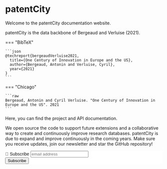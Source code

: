 # patentCity


Welcome to the patentCity documentation website.

patentCity is the data backbone of Bergeaud and Verluise (2021).

=== "BibTeX"

    ```json
    @techreport{bergeaudVerluise2021,
      title={One Century of Innovation in Europe and the US},
      author={Bergeaud, Antonin and Verluise, Cyril},
      year={2021}
    }
    ```

=== "Chicago"

    ```raw
    Bergeaud, Antonin and Cyril Verluise. "One Century of Innovation in Europe and the US". 2021
    ```

Here, you can find the project and API documentation.

We open source the code to support future extensions and a collaborative way to create and continuously improve research databases. patentCity is due to expand and improve continuously in the coming years. Make sure you receive updates, join our newsletter and star the GitHub repository!


<!-- Begin Mailchimp Signup Form -->
<link href="//cdn-images.mailchimp.com/embedcode/horizontal-slim-10_7.css" rel="stylesheet" type="text/css">
<style type="text/css">
	#mc_embed_signup{background:#fff; clear:left; font:14px Helvetica,Arial,sans-serif; width:100%;}
	/* Add your own Mailchimp form style overrides in your site stylesheet or in this style block.
	   We recommend moving this block and the preceding CSS link to the HEAD of your HTML file. */
</style>
<div id="mc_embed_signup">
<form action="https://gmail.us17.list-manage.com/subscribe/post?u=c623e7cdc725ada81ffbc9377&amp;id=b8f2d6fbbd" method="post" id="mc-embedded-subscribe-form" name="mc-embedded-subscribe-form" class="validate" target="_blank" novalidate>
    <div id="mc_embed_signup_scroll">
	<label for="mce-EMAIL">💌 Subscribe</label>
	<input type="email" value="" name="EMAIL" class="email" id="mce-EMAIL" placeholder="email address" required>
    <!-- real people should not fill this in and expect good things - do not remove this or risk form bot signups-->
    <div style="position: absolute; left: -5000px;" aria-hidden="true"><input type="text" name="b_c623e7cdc725ada81ffbc9377_b8f2d6fbbd" tabindex="-1" value=""></div>
    <div class="clear"><input type="submit" value="Subscribe" name="subscribe" id="mc-embedded-subscribe" class="button"></div>
    </div>
</form>
</div>

<!--End mc_embed_signup-->
